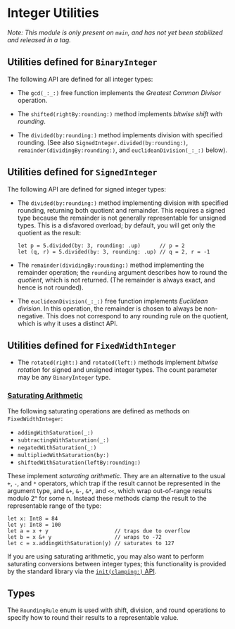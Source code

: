 # Integer Utilities

_Note: This module is only present on `main`, and has not yet been stabilized and released in a tag._

## Utilities defined for `BinaryInteger`

The following API are defined for all integer types:

- The `gcd(_:_:)` free function implements the _Greatest Common Divisor_ operation.
  
- The `shifted(rightBy:rounding:)` method implements _bitwise shift with rounding_.
  
- The `divided(by:rounding:)` method implements division with specified rounding.
  (See also `SignedInteger.divided(by:rounding:)`, `remainder(dividingBy:rounding:)`, and `euclideanDivision(_:_:)` below).
  
## Utilities defined for `SignedInteger`

The following API are defined for signed integer types:

- The `divided(by:rounding:)` method implementing division with specified rounding, returning both quotient and remainder.
  This requires a signed type because the remainder is not generally representable for unsigned types.
  This is a disfavored overload; by default, you will get only the quotient as the result:
  ```
  let p = 5.divided(by: 3, rounding: .up)      // p = 2
  let (q, r) = 5.divided(by: 3, rounding: .up) // q = 2, r = -1
  ```
  
- The `remainder(dividingBy:rounding:)` method implementing the remainder operation; the `rounding` argument describes how to round the _quotient_, which is not returned.
  (The remainder is always exact, and hence is not rounded).
  
- The `euclideanDivision(_:_:)` free function implements _Euclidean division_.
  In this operation, the remainder is chosen to always be non-negative.
  This does not correspond to any rounding rule on the quotient, which is why it uses a distinct API.

## Utilities defined for `FixedWidthInteger`

- The `rotated(right:)` and `rotated(left:)` methods implement _bitwise rotation_ for signed and unsigned integer types.
  The count parameter may be any `BinaryInteger` type.
  
### [Saturating Arithmetic][saturating]

The following saturating operations are defined as methods on `FixedWidthInteger`:

- `addingWithSaturation(_:)`
- `subtractingWithSaturation(_:)`
- `negatedWithSaturation(_:)`
- `multipliedWithSaturation(by:)`
- `shiftedWithSaturation(leftBy:rounding:)`

These implement _saturating arithmetic_.
They are an alternative to the usual `+`, `-`, and `*` operators, which trap if the result cannot be represented in the argument type, and `&+`, `&-`, `&*`, and `<<`, which wrap out-of-range results modulo 2ⁿ for some n.
Instead these methods clamp the result to the representable range of the type:
```
let x: Int8 = 84
let y: Int8 = 100
let a = x + y                     // traps due to overflow
let b = x &+ y                    // wraps to -72
let c = x.addingWithSaturation(y) // saturates to 127
```

If you are using saturating arithmetic, you may also want to perform saturating conversions between integer types; this functionality is provided by the standard library via the [`init(clamping:)` API][clamping].

## Types

The `RoundingRule` enum is used with shift, division, and round operations to specify how to round their results to a representable value.

[saturating]: https://en.wikipedia.org/wiki/Saturation_arithmetic
[clamping]: https://developer.apple.com/documentation/swift/binaryinteger/init(clamping:)
